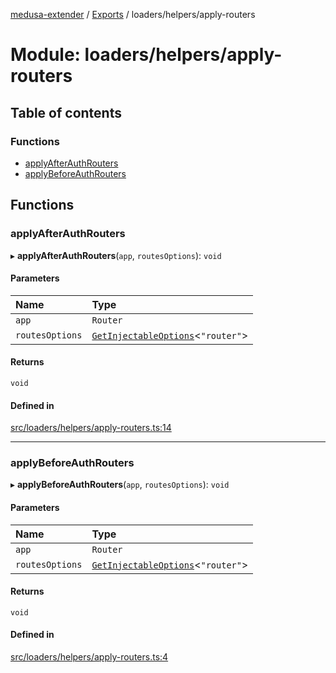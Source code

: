 [medusa-extender](../README.md) / [Exports](../modules.md) / loaders/helpers/apply-routers

# Module: loaders/helpers/apply-routers

## Table of contents

### Functions

- [applyAfterAuthRouters](loaders_helpers_apply_routers.md#applyafterauthrouters)
- [applyBeforeAuthRouters](loaders_helpers_apply_routers.md#applybeforeauthrouters)

## Functions

### applyAfterAuthRouters

▸ **applyAfterAuthRouters**(`app`, `routesOptions`): `void`

#### Parameters

| Name | Type |
| :------ | :------ |
| `app` | `Router` |
| `routesOptions` | [`GetInjectableOptions`](types.md#getinjectableoptions)<``"router"``\> |

#### Returns

`void`

#### Defined in

[src/loaders/helpers/apply-routers.ts:14](https://github.com/adrien2p/medusa-extender/blob/af3b06d/src/loaders/helpers/apply-routers.ts#L14)

___

### applyBeforeAuthRouters

▸ **applyBeforeAuthRouters**(`app`, `routesOptions`): `void`

#### Parameters

| Name | Type |
| :------ | :------ |
| `app` | `Router` |
| `routesOptions` | [`GetInjectableOptions`](types.md#getinjectableoptions)<``"router"``\> |

#### Returns

`void`

#### Defined in

[src/loaders/helpers/apply-routers.ts:4](https://github.com/adrien2p/medusa-extender/blob/af3b06d/src/loaders/helpers/apply-routers.ts#L4)
